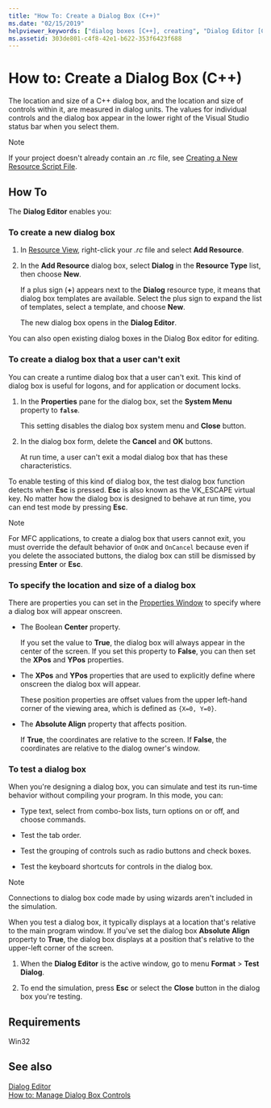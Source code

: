 ```yaml
---
title: "How To: Create a Dialog Box (C++)"
ms.date: "02/15/2019"
helpviewer_keywords: ["dialog boxes [C++], creating", "Dialog Editor [C++], creating dialog boxes", "modal dialog boxes [C++], logon screens", "logon screens", "Test Dialog command", "testing, dialog boxes", "dialog boxes [C++], testing", "dialog boxes [C++], size", "dialog boxes [C++], positioning"]
ms.assetid: 303de801-c4f8-42e1-b622-353f6423f688
---
```

# How to: Create a Dialog Box (C++)

The location and size of a C++ dialog box, and the location and size of controls within it, are measured in dialog units. The values for individual controls and the dialog box appear in the lower right of the Visual Studio status bar when you select them.

> [!NOTE]
> If your project doesn't already contain an .rc file, see [Creating a New Resource Script File](../windows/how-to-create-a-resource-script-file.md).

## How To

The **Dialog Editor** enables you:

### To create a new dialog box

1. In [Resource View](how-to-create-a-resource-script-file.md#create-resources), right-click your *.rc* file and select **Add Resource**.

1. In the **Add Resource** dialog box, select **Dialog** in the **Resource Type** list, then choose **New**.

   If a plus sign (**+**) appears next to the **Dialog** resource type, it means that dialog box templates are available. Select the plus sign to expand the list of templates, select a template, and choose **New**.

   The new dialog box opens in the **Dialog Editor**.

You can also open existing dialog boxes in the Dialog Box editor for editing.

### To create a dialog box that a user can't exit

You can create a runtime dialog box that a user can't exit. This kind of dialog box is useful for logons, and for application or document locks.

1. In the **Properties** pane for the dialog box, set the **System Menu** property to **`false`**.

   This setting disables the dialog box system menu and **Close** button.

1. In the dialog box form, delete the **Cancel** and **OK** buttons.

   At run time, a user can't exit a modal dialog box that has these characteristics.

To enable testing of this kind of dialog box, the test dialog box function detects when **Esc** is pressed. **Esc** is also known as the VK_ESCAPE virtual key. No matter how the dialog box is designed to behave at run time, you can end test mode by pressing **Esc**.

> [!NOTE]
> For MFC applications, to create a dialog box that users cannot exit, you must override the default behavior of `OnOK` and `OnCancel` because even if you delete the associated buttons, the dialog box can still be dismissed by pressing **Enter** or **Esc**.

### To specify the location and size of a dialog box

There are properties you can set in the [Properties Window](/visualstudio/ide/reference/properties-window) to specify where a dialog box will appear onscreen.

- The Boolean **Center** property.

   If you set the value to **True**, the dialog box will always appear in the center of the screen. If you set this property to **False**, you can then set the **XPos** and **YPos** properties.

- The **XPos** and **YPos** properties that are used to explicitly define where onscreen the dialog box will appear.

   These position properties are offset values from the upper left-hand corner of the viewing area, which is defined as `{X=0, Y=0}`.

- The **Absolute Align** property that affects position.

   If **True**, the coordinates are relative to the screen. If **False**, the coordinates are relative to the dialog owner's window.

### To test a dialog box

When you're designing a dialog box, you can simulate and test its run-time behavior without compiling your program. In this mode, you can:

- Type text, select from combo-box lists, turn options on or off, and choose commands.

- Test the tab order.

- Test the grouping of controls such as radio buttons and check boxes.

- Test the keyboard shortcuts for controls in the dialog box.

> [!NOTE]
> Connections to dialog box code made by using wizards aren't included in the simulation.

When you test a dialog box, it typically displays at a location that's relative to the main program window. If you've set the dialog box **Absolute Align** property to **True**, the dialog box displays at a position that's relative to the upper-left corner of the screen.

1. When the **Dialog Editor** is the active window, go to menu **Format** > **Test Dialog**.

1. To end the simulation, press **Esc** or select the **Close** button in the dialog box you're testing.

## Requirements

Win32

## See also

[Dialog Editor](../windows/dialog-editor.md)<br/>
[How to: Manage Dialog Box Controls](../windows/controls-in-dialog-boxes.md)<br/>
